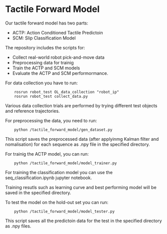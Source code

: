 # Tactile Forward Model

Our tactile forward model has two parts:

- ACTP: Action Conditioned Tactile Predictoin
- SCM: Slip Classification Model

The repository includes the scripts for:

- Collect real-world robot pick-and-move data
- Preprocessing data for trainig
- Train the ACTP and SCM models
- Evaluate the ACTP and SCM performormance.


For data collection you have to run:

        rosrun robot_test OL_data_collection "robot_ip"
        rosrun robot_test collect_data.py

Various data collection trials are performed by trying different test objects and reference trajectories.

For preprocessing the data, you need to run:

        python /tactile_forward_model/gen_dataset.py


This script saves the preprocessed data (after applyinmg Kalman filter and nomalisation) for each sequence as .npy file in the specified directory.

For trainig the ACTP model, you can run:

        python /tactile_forward_model/model_trainer.py

For training the classification model you can use the seq_classification.ipynb jupyter notebook.

Training resutls such as learning curve and best performing model will be saved in the specified directory.

To test the model on the hold-out set you can run:

        python /tactile_forward_model/model_tester.py

This script saves all the predictoin data for the test in the specified directory as .npy files.
